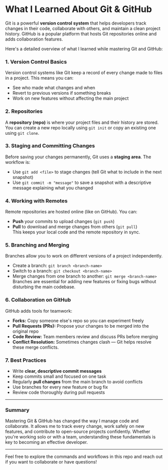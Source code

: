 # What I Learned About Git & GitHub

Git is a powerful **version control system** that helps developers track changes in their code, collaborate with others, and maintain a clean project history. GitHub is a popular platform that hosts Git repositories online and adds collaboration features.

Here's a detailed overview of what I learned while mastering Git and GitHub:

### 1. Version Control Basics  
Version control systems like Git keep a record of every change made to files in a project. This means you can:
- See who made what changes and when  
- Revert to previous versions if something breaks  
- Work on new features without affecting the main project  

### 2. Repositories  
A **repository (repo)** is where your project files and their history are stored. You can create a new repo locally using `git init` or copy an existing one using `git clone`.

### 3. Staging and Committing Changes  
Before saving your changes permanently, Git uses a **staging area**. The workflow is:  
- Use `git add <file>` to stage changes (tell Git what to include in the next snapshot)  
- Use `git commit -m "message"` to save a snapshot with a descriptive message explaining what you changed  

### 4. Working with Remotes  
Remote repositories are hosted online (like on GitHub). You can:  
- **Push** your commits to upload changes (`git push`)  
- **Pull** to download and merge changes from others (`git pull`)  
This keeps your local code and the remote repository in sync.

### 5. Branching and Merging  
Branches allow you to work on different versions of a project independently.  
- Create a branch: `git branch <branch-name>`  
- Switch to a branch: `git checkout <branch-name>`  
- Merge changes from one branch to another: `git merge <branch-name>`  
Branches are essential for adding new features or fixing bugs without disturbing the main codebase.

### 6. Collaboration on GitHub  
GitHub adds tools for teamwork:  
- **Forks:** Copy someone else's repo so you can experiment freely  
- **Pull Requests (PRs):** Propose your changes to be merged into the original repo  
- **Code Review:** Team members review and discuss PRs before merging  
- **Conflict Resolution:** Sometimes changes clash — Git helps resolve these merge conflicts.

### 7. Best Practices  
- Write **clear, descriptive commit messages**  
- Keep commits small and focused on one task  
- Regularly **pull changes** from the main branch to avoid conflicts  
- Use branches for every new feature or bug fix  
- Review code thoroughly during pull requests

---

### Summary

Mastering Git & GitHub has changed the way I manage code and collaborate. It allows me to track every change, work safely on new features, and contribute to open-source projects confidently. Whether you're working solo or with a team, understanding these fundamentals is key to becoming an effective developer.

---

Feel free to explore the commands and workflows in this repo and reach out if you want to collaborate or have questions! 